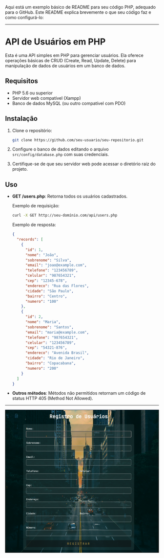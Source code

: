 Aqui está um exemplo básico de README para seu código PHP, adequado para o GitHub. Este README explica brevemente o que seu código faz e como configurá-lo:

---

# API de Usuários em PHP

Esta é uma API simples em PHP para gerenciar usuários. Ela oferece operações básicas de CRUD (Create, Read, Update, Delete) para manipulação de dados de usuários em um banco de dados.

## Requisitos

- PHP 5.6 ou superior
- Servidor web compatível (Xampp)
- Banco de dados MySQL (ou outro compatível com PDO)

## Instalação

1. Clone o repositório:

   ```bash
   git clone https://github.com/seu-usuario/seu-repositorio.git
   ```

2. Configure o banco de dados editando o arquivo `src/config/database.php` com suas credenciais.

3. Certifique-se de que seu servidor web pode acessar o diretório raiz do projeto.

## Uso

- **GET /users.php**: Retorna todos os usuários cadastrados.

  Exemplo de requisição:

  ```bash
  curl -X GET http://seu-domínio.com/api/users.php
  ```

  Exemplo de resposta:

  ```json
  {
    "records": [
      {
        "id": 1,
        "nome": "João",
        "sobrenome": "Silva",
        "email": "joao@example.com",
        "telefone": "123456789",
        "celular": "987654321",
        "cep": "12345-678",
        "endereco": "Rua das Flores",
        "cidade": "São Paulo",
        "bairro": "Centro",
        "numero": "100"
      },
      {
        "id": 2,
        "nome": "Maria",
        "sobrenome": "Santos",
        "email": "maria@example.com",
        "telefone": "987654321",
        "celular": "123456789",
        "cep": "54321-876",
        "endereco": "Avenida Brasil",
        "cidade": "Rio de Janeiro",
        "bairro": "Copacabana",
        "numero": "200"
      }
    ]
  }
  ```

- **Outros métodos**: Métodos não permitidos retornam um código de status HTTP 405 (Method Not Allowed).
---
![Crud](public/images/Final.png)
